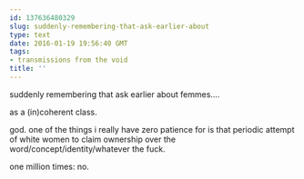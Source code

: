 ```yaml
---
id: 137636480329
slug: suddenly-remembering-that-ask-earlier-about
type: text
date: 2016-01-19 19:56:40 GMT
tags:
- transmissions from the void
title: ''
---
```


suddenly remembering that ask earlier about femmes....

as a (in)coherent class.

god. one of the things i really have zero patience for is that periodic attempt of white women to claim ownership over the word/concept/identity/whatever the fuck.

one million times: no.